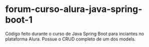 # forum-curso-alura-java-spring-boot-1
Código feito durante o curso de Java Spring Boot para inciantes no plataforma Alura. Possue o CRUD completo de um dos models.
